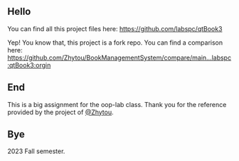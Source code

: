 ## Hello
You can find all this project files here: https://github.com/labspc/qtBook3

Yep! You know that, this project is a fork repo. You can find a comparison here: https://github.com/Zhytou/BookManagementSystem/compare/main...labspc:qtBook3:orgin

## End
This is a big assignment for the oop-lab class. Thank you for the reference provided by the project of [@Zhytou](https://github.com/Zhytou).

## Bye
2023 Fall semester.
